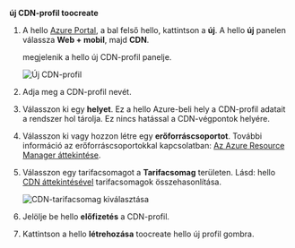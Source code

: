 **új CDN-profil toocreate**

1. A hello [Azure Portal](https://portal.azure.com), a bal felső hello, kattintson a **új**.  A hello **új** panelen válassza **Web + mobil**, majd **CDN**.
   
    megjelenik a hello új CDN-profil panelje.
   
    ![Új CDN-profil](./media/cdn-create-profile/new-cdn-profile-include.png)
2. Adja meg a CDN-profil nevét.
3. Válasszon ki egy **helyet**.  Ez a hello Azure-beli hely a CDN-profil adatait a rendszer hol tárolja.  Ez nincs hatással a CDN-végpontok helyére.
4. Válasszon ki vagy hozzon létre egy **erőforráscsoportot**.  További információ az erőforráscsoportokkal kapcsolatban: [Az Azure Resource Manager áttekintése](../articles/azure-resource-manager/resource-group-overview.md#resource-groups).
5. Válasszon egy tarifacsomagot a **Tarifacsomag** területen.  Lásd: hello [CDN áttekintésével](../articles/cdn/cdn-overview.md#azure-cdn-features) tarifacsomagok összehasonlítása.
   
    ![CDN-tarifacsomag kiválasztása](./media/cdn-create-profile/cdn-choose-sku-include.png)
6. Jelölje be hello **előfizetés** a CDN-profil.
7. Kattintson a hello **létrehozása** toocreate hello új profil gombra. 

